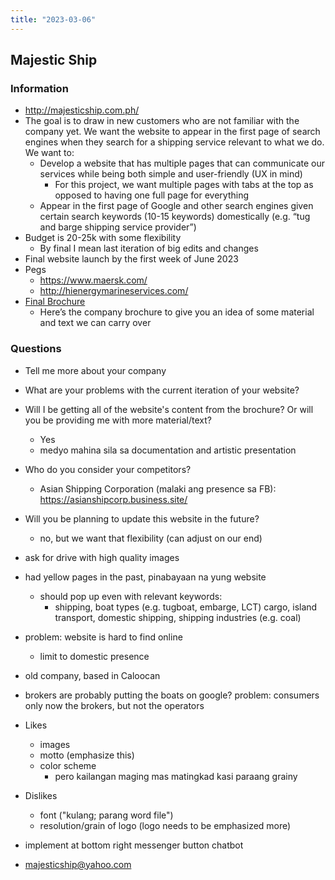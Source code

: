 ```yaml
---
title: "2023-03-06"
---
```

## Majestic Ship
### Information
- http://majesticship.com.ph/
- The goal is to draw in new customers who are not familiar with the company yet. We want the website to appear in the first page of search engines when they search for a shipping service relevant to what we do. We want to: 
	- Develop a website that has multiple pages that can communicate our services while being both simple and user-friendly (UX in mind) 
		- For this project, we want multiple pages with tabs at the top as opposed to having one full page for everything
	- Appear in the first page of Google and other search engines given certain search keywords (10-15 keywords) domestically (e.g. “tug and barge shipping service provider”)
- Budget is 20-25k with some flexibility
	- By final I mean last iteration of big edits and changes
- Final website launch by the first week of June 2023
- Pegs
	- https://www.maersk.com/
	- http://hienergymarineservices.com/
- [Final Brochure](https://www.dropbox.com/s/0ix554raqownqhl/FINAL%20MAJESTIC%20BROCHURE.pdf?dl=0)
	- Here’s the company brochure to give you an idea of some material and text we can carry over

### Questions
- Tell me more about your company
- What are your problems with the current iteration of your website?
- Will I be getting all of the website's content from the brochure? Or will you be providing me with more material/text?
	- Yes
	- medyo mahina sila sa documentation and artistic presentation
- Who do you consider your competitors?
	- Asian Shipping Corporation (malaki ang presence sa FB): https://asianshipcorp.business.site/
- Will you be planning to update this website in the future?
	- no, but we want that flexibility (can adjust on our end)
- ask for drive with high quality images

- had yellow pages in the past, pinabayaan na yung website
	- should pop up even with relevant keywords: 
		- shipping, boat types (e.g. tugboat, embarge, LCT) cargo, island transport, domestic shipping, shipping industries (e.g. coal)
- problem: website is hard to find online
	- limit to domestic presence
- old company, based in Caloocan
- brokers are probably putting the boats on google? problem: consumers only now the brokers, but not the operators
- Likes
	- images
	- motto (emphasize this)
	- color scheme
		- pero kailangan maging mas matingkad kasi paraang grainy
- Dislikes
	- font ("kulang; parang word file")
	- resolution/grain of logo (logo needs to be emphasized more)
- implement at bottom right messenger button chatbot
- majesticship@yahoo.com





